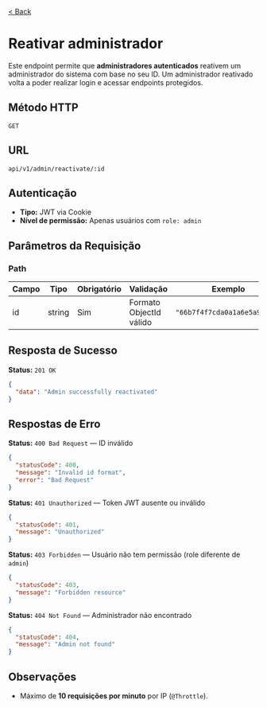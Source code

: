 [< Back](../)

# Reativar administrador

Este endpoint permite que **administradores autenticados** reativem um administrador do sistema com base no seu ID. Um administrador reativado volta a poder realizar login e acessar endpoints protegidos.

## Método HTTP

`GET`

## URL

`api/v1/admin/reactivate/:id`

## Autenticação

* **Tipo:** JWT via Cookie
* **Nível de permissão:** Apenas usuários com `role: admin`

## Parâmetros da Requisição

### Path

| Campo | Tipo   | Obrigatório | Validação               | Exemplo                      |
| ----- | ------ | ----------- | ----------------------- | ---------------------------- |
| id    | string | Sim         | Formato ObjectId válido | `"66b7f4f7cda0a1a6e5a92f32"` |

## Resposta de Sucesso

**Status:** `201 OK`

```json
{
  "data": "Admin successfully reactivated"
}
```

## Respostas de Erro

**Status:** `400 Bad Request` — ID inválido

```json
{
  "statusCode": 400,
  "message": "Invalid id format",
  "error": "Bad Request"
}
```

**Status:** `401 Unauthorized` — Token JWT ausente ou inválido

```json
{
  "statusCode": 401,
  "message": "Unauthorized"
}
```

**Status:** `403 Forbidden` — Usuário não tem permissão (role diferente de `admin`)

```json
{
  "statusCode": 403,
  "message": "Forbidden resource"
}
```

**Status:** `404 Not Found` — Administrador não encontrado

```json
{
  "statusCode": 404,
  "message": "Admin not found"
}
```

## Observações

- Máximo de **10 requisições por minuto** por IP (`@Throttle`).